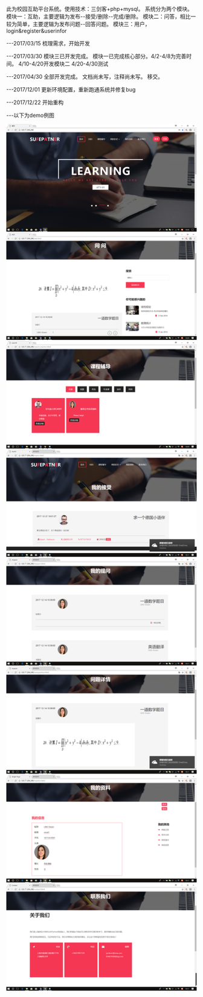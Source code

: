 ﻿此为校园互助平台系统。使用技术：三剑客+php+mysql。
系统分为两个模块。
模块一：互助，主要逻辑为发布--接受/删除--完成/删除。
模块二：问答，相比一较为简单，主要逻辑为发布问题--回答问题。
模块三：用户，login&register&userinfor

---2017/03/15
梳理需求，开始开发

---2017/03/30
模块三已开发完成。
模块一已完成核心部分。4/2-4/8为完善时间。
4/10-4/20开发模块二
4/20-4/30测试

---2017/04/30
全部开发完成。
文档尚未写，注释尚未写。
移交。

---2017/12/01
更新环境配置，重新跑通系统并修复bug

---2017/12/22
开始重构


---以下为demo例图

![Image text](https://github.com/Gnnnn/sufe_SufePartner/blob/master/github_img/2017-12-21.png)
![Image text](https://github.com/Gnnnn/sufe_SufePartner/blob/master/github_img/2017-12-21%20(5).png)
![Image text](https://github.com/Gnnnn/sufe_SufePartner/blob/master/github_img/2017-12-21%20(7).png)
![Image text](https://github.com/Gnnnn/sufe_SufePartner/blob/master/github_img/2017-12-21%20(10).png)
![Image text](https://github.com/Gnnnn/sufe_SufePartner/blob/master/github_img/2017-12-21%20(11).png)
![Image text](https://github.com/Gnnnn/sufe_SufePartner/blob/master/github_img/2017-12-21%20(12).png)
![Image text](https://github.com/Gnnnn/sufe_SufePartner/blob/master/github_img/2017-12-21%20(14).png)
![Image text](https://github.com/Gnnnn/sufe_SufePartner/blob/master/github_img/2017-12-21%20(15).png)